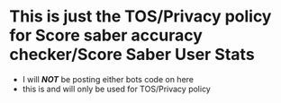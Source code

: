 # This is just the TOS/Privacy policy for Score saber accuracy checker/Score Saber User Stats

- I will ***NOT*** be posting either bots code on here
- this is and will only be used for TOS/Privacy policy
